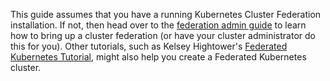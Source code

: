 This guide assumes that you have a running Kubernetes Cluster
Federation installation. If not, then head over to the
[federation admin guide](/docs/tutorials/federation/set-up-cluster-federation-kubefed/) to learn how to
bring up a cluster federation (or have your cluster administrator do
this for you).
Other tutorials, such as Kelsey Hightower's
[Federated Kubernetes Tutorial](https://github.com/kelseyhightower/kubernetes-cluster-federation),
might also help you create a Federated Kubernetes cluster.